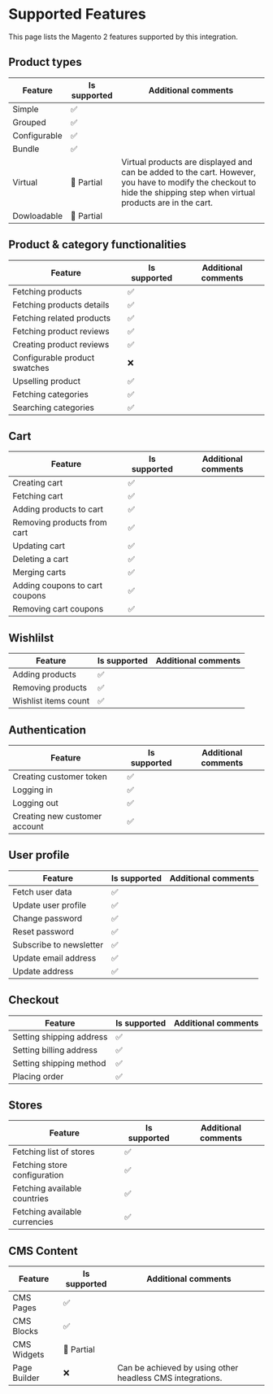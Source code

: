 # Supported Features

This page lists the Magento 2 features supported by this integration.

## Product types

| Feature                           | Is supported |  Additional comments  |
| ------------------------------    | ------------ | --------------------- |
| Simple                            | ✅           |                       |                       
| Grouped                           | ✅           |                       |
| Configurable                      | ✅           |                       | 
| Bundle                            | ✅           |                       | 
| Virtual                           | 🚧 Partial   | Virtual products are displayed and can be added to the cart. However, you have to modify the checkout to hide the shipping step when virtual products are in the cart.| 
| Dowloadable                       | 🚧 Partial   |                       | 


## Product & category functionalities

| Feature                           | Is supported |  Additional comments  |
| ------------------------------    | ------------ | --------------------- |
| Fetching products                 | ✅           |                       | 
| Fetching products details         | ✅           |                       | 
| Fetching related products         | ✅           |                       | 
| Fetching product reviews          | ✅           |                       | 
| Creating product reviews          | ✅           |                       | 
| Configurable product swatches     | ❌           |                       | 
| Upselling product                 | ✅           |                       | 
| Fetching categories               | ✅           |                       | 
| Searching categories              | ✅           |                       | 


## Cart

| Feature                          | Is supported |  Additional comments  |
| ------------------------------   | ------------ | --------------------- |
| Creating cart                    | ✅           |                       | 
| Fetching cart                    | ✅           |                       | 
| Adding products to cart          | ✅           |                       | 
| Removing products from cart      | ✅           |                       | 
| Updating cart                    | ✅           |                       | 
| Deleting a cart                  | ✅           |                       | 
| Merging carts                    | ✅           |                       | 
| Adding coupons to cart coupons   | ✅           |                       | 
| Removing cart coupons            | ✅           |                       | 



## Wishlilst

| Feature                          | Is supported |  Additional comments  |
| -------------------------------- | ------------ | --------------------- |
| Adding products                  | ✅           |                       | 
| Removing products                | ✅           |                       | 
| Wishlist items count             | ✅           |                       | 


## Authentication

| Feature                          | Is supported |  Additional comments  |
| -------------------------------- | ------------ | --------------------- |
| Creating customer token          | ✅           |                       | 
| Logging in                       | ✅           |                       | 
| Logging out                      | ✅           |                       | 
| Creating new customer account    | ✅           |                       | 


## User profile

| Feature                          | Is supported |  Additional comments  |
| -------------------------------- | ------------ | --------------------- |
| Fetch user data                  | ✅           |                       | 
| Update user profile              | ✅           |                       | 
| Change password                  | ✅           |                       | 
| Reset password                   | ✅           |                       | 
| Subscribe to newsletter          | ✅           |                       | 
| Update email address             | ✅           |                       | 
| Update address                   | ✅           |                       |


## Checkout

| Feature                          | Is supported |  Additional comments  |
| -------------------------------- | ------------ | --------------------- | 
| Setting shipping address         | ✅           |                       | 
| Setting billing address          | ✅           |                       | 
| Setting shipping method          | ✅           |                       | 
| Placing order                    | ✅           |                       | 


## Stores

| Feature                              | Is supported |  Additional comments  |
| ------------------------------------ | ------------ | --------------------- | 
| Fetching list of stores              | ✅           |                       |
| Fetching store configuration         | ✅           |                       |
| Fetching available countries         | ✅           |                       |
| Fetching available currencies        | ✅           |                       |

## CMS Content

| Feature                              | Is supported |  Additional comments  |
| ------------------------------------ | ------------ | --------------------- | 
| CMS Pages                            | ✅           |                       |
| CMS Blocks                           | ✅           |                       |
| CMS Widgets                          | 🚧 Partial   |                       |
| Page Builder                         | ❌           | Can be achieved by using other headless CMS integrations. |
